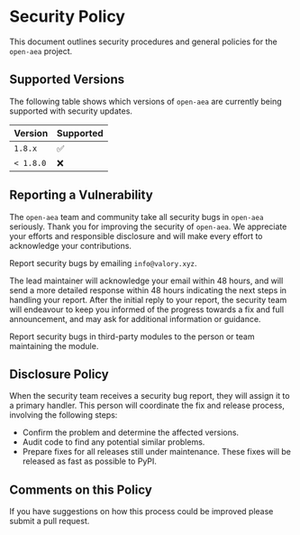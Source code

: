 # Security Policy

This document outlines security procedures and general policies for the `open-aea` project.

## Supported Versions

The following table shows which versions of `open-aea` are currently being supported with security updates.

| Version   | Supported          |
| --------- | ------------------ |
| `1.8.x`   | :white_check_mark: |
| `< 1.8.0` | :x:                |

## Reporting a Vulnerability

The `open-aea` team and community take all security bugs in `open-aea` seriously. Thank you for improving the security of `open-aea`. We appreciate your efforts and responsible disclosure and will make every effort to acknowledge your contributions.

Report security bugs by emailing `info@valory.xyz`.

The lead maintainer will acknowledge your email within 48 hours, and will send a more detailed response within 48 hours indicating the next steps in handling your report. After the initial reply to your report, the security team will endeavour to keep you informed of the progress towards a fix and full announcement, and may ask for additional information or guidance.

Report security bugs in third-party modules to the person or team maintaining the module.

## Disclosure Policy

When the security team receives a security bug report, they will assign it to a primary handler. This person will coordinate the fix and release process, involving the following steps:

- Confirm the problem and determine the affected versions.
- Audit code to find any potential similar problems.
- Prepare fixes for all releases still under maintenance. These fixes will be released as fast as possible to PyPI.

## Comments on this Policy

If you have suggestions on how this process could be improved please submit a pull request.

